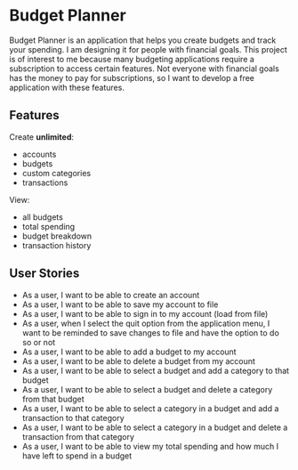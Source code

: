 # Budget Planner

Budget Planner is an application that helps you create budgets and track your spending. I am designing it for people 
with financial goals. This project is of interest to me because many budgeting applications require a subscription to 
access certain features. Not everyone with financial goals has the money to pay for subscriptions, so I want to develop 
a free application with these features.

## Features

Create **unlimited**:

* accounts
* budgets
* custom categories
* transactions

View:

* all budgets
* total spending
* budget breakdown
* transaction history

## User Stories

* As a user, I want to be able to create an account
* As a user, I want to be able to save my account to file
* As a user, I want to be able to sign in to my account (load from file)
* As a user, when I select the quit option from the application menu, I want to be reminded to save changes 
  to file and have the option to do so or not
* As a user, I want to be able to add a budget to my account
* As a user, I want to be able to delete a budget from my account
* As a user, I want to be able to select a budget and add a category to that budget
* As a user, I want to be able to select a budget and delete a category from that budget
* As a user, I want to be able to select a category in a budget and add a transaction to that category
* As a user, I want to be able to select a category in a budget and delete a transaction from that category
* As a user, I want to be able to view my total spending and how much I have left to spend in a budget